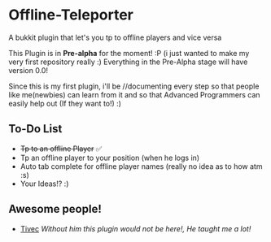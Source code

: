 Offline-Teleporter
==================
A bukkit plugin that let's you tp to offline players and vice versa


This Plugin is in **Pre-alpha** for the moment! :P (i just wanted to make my very first repository really :)
Everything in the Pre-Alpha stage will have version 0.0!


Since this is my first plugin, i'll be //documenting every step so that people like me(newbies) can learn
from it and so that Advanced Programmers can easily help out (If they want to!) :)

To-Do List
--------------
- ~~Tp to an offline Player~~ :white_check_mark:
- Tp an offline player to your position (when he logs in)
- Auto tab complete for offline player names (really no idea as to how atm :s)
- Your Ideas!? :)

Awesome people!
-----------------
- [Tivec](https://github.com/tivec) *Without him this plugin would not be here!, He taught me a lot!*
